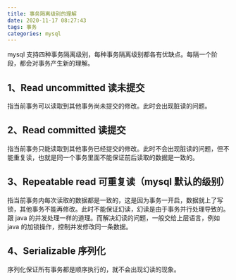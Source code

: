 ```yaml
---
title: 事务隔离级别的理解
date: 2020-11-17 08:27:43
tags: 事务
categories: mysql
---
```

mysql 支持四种事务隔离级别，每种事务隔离级别都各有优缺点。每隔一个阶段，都会对事务产生新的理解。

## 1、Read uncommitted 读未提交

指当前事务可以读取到其他事务尚未提交的修改。此时会出现脏读的问题。

## 2、Read committed 读提交

指当前事务只能读取到其他事务已经提交的修改。此时不会出现脏读的问题，但不能重复读，也就是同一个事务里面不能保证前后读取的数据是一致的。

## 3、Repeatable read 可重复读（mysql 默认的级别）

指当前事务内每次读取的数据都是一致的，这是因为事务一开启，数据就上了写锁，其他事务不能再修改。此时不能保证幻读，幻读是由于事务并行处理导致的。跟 java 的并发处理一样的道理。而解决幻读的问题，一般交给上层语言，例如 java 的加锁操作，控制并发修改同一条数据。

## 4、Serializable 序列化

序列化保证所有事务都是顺序执行的，就不会出现幻读的现象。